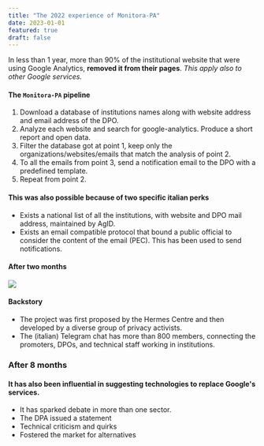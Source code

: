 ```yaml
---
title: "The 2022 experience of Monitora-PA"
date: 2023-01-01
featured: true
draft: false
---
```


In less than 1 year, more than 90% of the institutional website that were using Google Analytics, **removed it from their pages**. _This apply also to other Google services._

#### The `Monitora-PA` pipeline

1. Download a database of institutions names along with website address and email address of the DPO.
2. Analyze each website and search for google-analytics. Produce a short report and open data.
3. Filter the database got at point 1, keep only the organizations/websites/emails that match the analysis of point 2.
4. To all the emails from point 3, send a notification email to the DPO with a predefined template.
5. Repeat from point 2.

#### This was also possible because of two specific italian perks

* Exists a national list of all the institutions, with website and DPO mail address, maintained by AgID.
* Exists an email compatible protocol that bound a public official to consider the content of the email (PEC). This has been used to send notifications.

#### After two months

![](https://monitora-pa.it/2022/07/26/MonitoraPA_results.png)

#### Backstory

* The project was first proposed by the Hermes Centre and then developed by a diverse group of privacy activists.
* The (italian) Telegram chat has more than 800 members, connecting the promoters, DPOs, and technical staff working in institutions.

### After 8 months

#### It has also been influential in suggesting technologies to replace Google's services.

* It has sparked debate in more than one sector.
* The DPA issued a statement
* Technical criticism and quirks
* Fostered the market for alternatives
